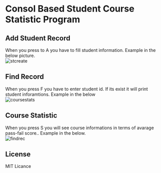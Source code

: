 # Consol Based Student Course Statistic Program



## Add Student Record
When you press to A you have to fill student information. Example in the below picture.<br/>
![stcreate](https://user-images.githubusercontent.com/63451008/107441511-674e4e80-6b46-11eb-915a-0fb4368e5492.PNG)

## Find Record
When you press F you have to enter student id. If its exist it will print student inforamtions. Example in the below <br/>
![coursestats](https://user-images.githubusercontent.com/63451008/107441515-67e6e500-6b46-11eb-8e48-cbcaf93ee026.PNG)

## Course Statistic
When you press S you will see course informations in terms of avarage pass-fail score.. Example in the below.<br/>
![findrec](https://user-images.githubusercontent.com/63451008/107441516-687f7b80-6b46-11eb-89ab-334016d28497.PNG)



## License
MIT Licance
